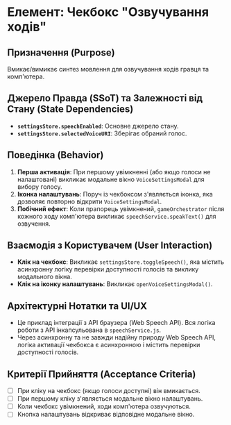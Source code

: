 # Елемент: Чекбокс "Озвучування ходів"

## Призначення (Purpose)

Вмикає/вимикає синтез мовлення для озвучування ходів гравця та комп'ютера.

## Джерело Правда (SSoT) та Залежності від Стану (State Dependencies)

-   **`settingsStore.speechEnabled`**: Основне джерело стану.
-   **`settingsStore.selectedVoiceURI`**: Зберігає обраний голос.

## Поведінка (Behavior)

1.  **Перша активація**: При першому увімкненні (або якщо голоси не налаштовані) викликає модальне вікно `VoiceSettingsModal` для вибору голосу.
2.  **Іконка налаштувань**: Поруч із чекбоксом з'являється іконка, яка дозволяє повторно відкрити `VoiceSettingsModal`.
3.  **Побічний ефект**: Коли прапорець увімкнений, `gameOrchestrator` після кожного ходу комп'ютера викликає `speechService.speakText()` для озвучення.

## Взаємодія з Користувачем (User Interaction)

-   **Клік на чекбокс**: Викликає `settingsStore.toggleSpeech()`, яка містить асинхронну логіку перевірки доступності голосів та виклику модального вікна.
-   **Клік на іконку налаштувань**: Викликає `openVoiceSettingsModal()`.

## Архітектурні Нотатки та UI/UX

-   Це приклад інтеграції з API браузера (Web Speech API). Вся логіка роботи з API інкапсульована в `speechService.js`.
-   Через асинхронну та не завжди надійну природу Web Speech API, логіка активації чекбокса є асинхронною і містить перевірки доступності голосів.

## Критерії Прийняття (Acceptance Criteria)

-   [ ] При кліку на чекбокс (якщо голоси доступні) він вмикається.
-   [ ] При першому кліку з'являється модальне вікно налаштувань.
-   [ ] Коли чекбокс увімкнений, ходи комп'ютера озвучуються.
-   [ ] Кнопка налаштувань відкриває відповідне модальне вікно.